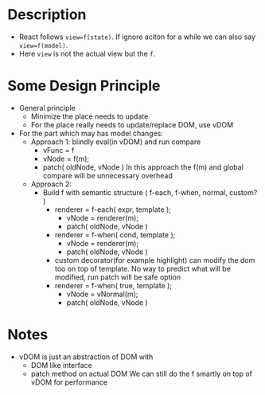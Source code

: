 # Description
- React follows `view=f(state)`. If ignore aciton for a while we can also say `view=f(model)`.
- Here `view` is not the actual view but the `f`.

# Some Design Principle
- General principle
  - Minimize the place needs to update
  - For the place really needs to update/replace DOM, use vDOM
- For the part which may has model changes:
  - Approach 1: blindly eval(in vDOM) and run compare
    - vFunc = f
    - vNode = f(m);
    - patch( oldNode, vNode )
    In this approach the f(m) and global compare will be unnecessary overhead
  - Approach 2:
    - Build f with semantic structure ( f-each, f-when, normal, custom? )
      - renderer = f-each( expr, template );
        - vNode = renderer(m);
        - patch( oldNode, vNode )
      - renderer = f-when( cond, template );
        - vNode = renderer(m);
        - patch( oldNode, vNode )
      - custom decorator(for example highlight) can modify the dom too on top of template. No way to predict what will be modified, run patch will be safe option
      - renderer = f-when( true, template );
        - vNode = vNormal(m);
        - patch( oldNode, vNode )


# Notes
- vDOM is just an abstraction of DOM with
  - DOM like interface
  - patch method on actual DOM
  We can still do the f smartly on top of vDOM for performance
